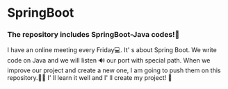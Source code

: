 # SpringBoot
### The repository includes SpringBoot-Java codes!📢

I have an online meeting every Friday💻. It' s about Spring Boot. We write code on Java and we will listen 🔊 our port with special path. When we improve our project and create a new one, I am going to push them on this repository.👩‍💻 I' ll learn it well and I' ll create my project! 🧐
